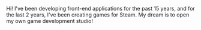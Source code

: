 Hi! I've been developing front-end applications for the past 15 years, and for the last 2 years, I've been creating games for Steam. My dream is to open my own game development studio!